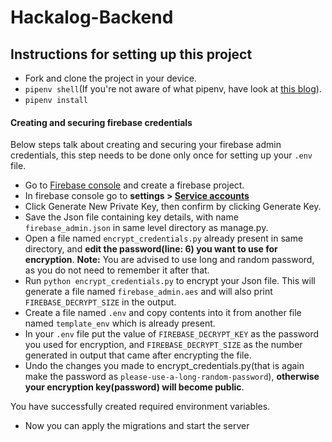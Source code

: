# Hackalog-Backend

## Instructions for setting up this project
* Fork and clone the project in your device.
* `pipenv shell`(If you're not aware of what pipenv, have look at [this blog](https://realpython.com/pipenv-guide/)).
* `pipenv install`

#### Creating and securing firebase credentials
Below steps talk about creating and securing your firebase admin credentials, this step needs to be
done only once for setting up your `.env` file.
* Go to [Firebase console](https://console.firebase.google.com/project/_/settings/serviceaccounts/adminsdk) and create a firebase project.
* In firebase console go to **settings > [Service accounts](https://console.firebase.google.com/project/_/settings/serviceaccounts/adminsdk)**
* Click Generate New Private Key, then confirm by clicking Generate Key.
* Save the Json file containing key details, with name `firebase_admin.json` in same level directory as manage.py.
* Open a file named `encrypt_credentials.py` already present in same directory, and **edit the password(line: 6) you want to use for encryption**.
**Note:** You are advised to use long and random password, as you do not need to remember it after that.
* Run `python encrypt_credentials.py` to encrypt your Json file. This will generate a file named `firebase_admin.aes` and will also print `FIREBASE_DECRYPT_SIZE` in the output.
* Create a file named `.env` and copy contents into it from another file named `template_env` which is already present.
* In your `.env` file put the value of `FIREBASE_DECRYPT_KEY` as the password you used for encryption, and `FIREBASE_DECRYPT_SIZE` as the number generated in output that came after encrypting the file.
* Undo the changes you made to encrypt_credentials.py(that is again make the password as `please-use-a-long-random-password`), **otherwise your encryption key(password) will become public**.

You have successfully created required environment variables.

* Now you can apply the migrations and start the server

